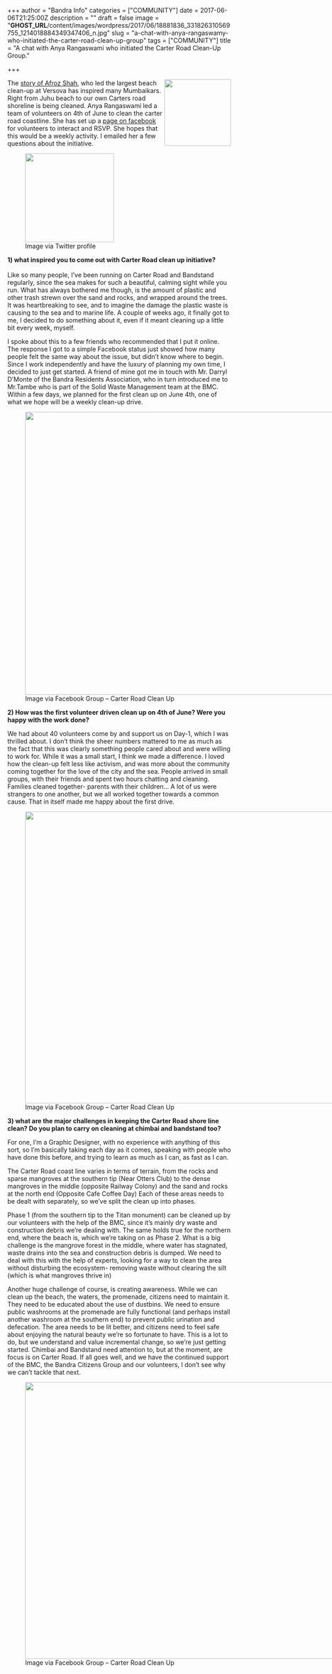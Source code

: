 +++
author = "Bandra Info"
categories = ["COMMUNITY"]
date = 2017-06-06T21:25:00Z
description = ""
draft = false
image = "__GHOST_URL__/content/images/wordpress/2017/06/18881836_331826310569755_1214018884349347406_n.jpg"
slug = "a-chat-with-anya-rangaswamy-who-initiated-the-carter-road-clean-up-group"
tags = ["COMMUNITY"]
title = "A chat with Anya Rangaswami who initiated the Carter Road Clean-Up Group."

+++


<p dir="ltr"><a href="https://i2.wp.com/bandra.info/wp-content/uploads/2017/06/18671113_327497007669352_8717295019903848959_n_1_full.jpg?ssl=1"><img loading="lazy" class="alignright" src="https://i0.wp.com/bandra.info/wp-content/uploads/2017/06/18671113_327497007669352_8717295019903848959_n_1.jpg?resize=150%2C150&#038;ssl=1" width="150" height="150" align="right" data-recalc-dims="1" /></a>The <a href="https://www.indiatimes.com/news/india/afroz-shah-who-initiated-versova-beach-clean-up-vows-to-clean-19-beaches-in-mumbai-323138.html?utm_medium=social&amp;utm_source=twitter&amp;utm_campaign=postfity&amp;utm_content=postfity67b49">story of Afroz Shah</a>, who led the largest beach clean-up at Versova has inspired many Mumbaikars. Right from Juhu beach to our own Carters road shoreline is being cleaned. Anya Rangaswami led a team of volunteers on 4th of June to clean the carter road coastline. She has set up a <a href="httpss://www.facebook.com/carterroadcleanu">page on facebook</a> for volunteers to interact and RSVP. She hopes that this would be a weekly activity. I emailed her a few questions about the initiative.</p>
<p><figure style="width: 200px" class="wp-caption alignright"><a href="https://i2.wp.com/bandra.info/wp-content/uploads/2017/06/anya_400x400_1_full.jpg?ssl=1"><img loading="lazy" src="https://i1.wp.com/bandra.info/wp-content/uploads/2017/06/anya_400x400_1.jpg?resize=200%2C200&#038;ssl=1" alt="" width="200" height="200" align="right" data-image-original-name="anya_400x400_1.jpg" data-recalc-dims="1" /></a><figcaption class="wp-caption-text">Image via Twitter profile</figcaption></figure></p>
<p dir="ltr"><strong>1) what inspired you to come out with Carter Road clean up initiative?<br />
</strong><br />
Like so many people, I&#8217;ve been running on Carter Road and Bandstand regularly, since the sea makes for such a beautiful, calming sight while you run. What has always bothered me though, is the amount of plastic and other trash strewn over the sand and rocks, and wrapped around the trees. It was heartbreaking to see, and to imagine the damage the plastic waste is causing to the sea and to marine life. A couple of weeks ago, it finally got to me, I decided to do something about it, even if it meant cleaning up a little bit every week, myself.</p>
<p>I spoke about this to a few friends who recommended that I put it online. The response I got to a simple Facebook status just showed how many people felt the same way about the issue, but didn&#8217;t know where to begin. Since I work independently and have the luxury of planning my own time, I decided to just get started. A friend of mine got me in touch with Mr. Darryl D&#8217;Monte of the Bandra Residents Association, who in turn introduced me to Mr.Tambe who is part of the Solid Waste Management team at the BMC. Within a few days, we planned for the first clean up on June 4th, one of what we hope will be a weekly clean-up drive.</p>
<p><figure style="width: 960px" class="wp-caption aligncenter"><a href="https://i1.wp.com/bandra.info/wp-content/uploads/2017/06/18881794_331817347237318_6527383131667812705_n_full.jpg?ssl=1"><img loading="lazy" class="aligncenter" src="https://i1.wp.com/bandra.info/wp-content/uploads/2017/06/18881794_331817347237318_6527383131667812705_n.jpg?resize=850%2C637&#038;ssl=1" width="850" height="637" align="middle" data-image-original-name="18881794_331817347237318_6527383131667812705_n.jpg" data-recalc-dims="1" /></a><figcaption class="wp-caption-text">Image via Facebook Group &#8211; Carter Road Clean Up</figcaption></figure></p>
<p dir="auto"><strong>2) How was the first volunteer driven clean up on 4th of June? Were you happy with the work done?</strong></p>
<p dir="auto">We had about 40 volunteers come by and support us on Day-1, which I was thrilled about. I don&#8217;t think the sheer numbers mattered to me as much as the fact that this was clearly something people cared about and were willing to work for. While it was a small start, I think we made a difference. I loved how the clean-up felt less like activism, and was more about the community coming together for the love of the city and the sea. People arrived in small groups, with their friends and spent two hours chatting and cleaning. Families cleaned together- parents with their children&#8230; A lot of us were strangers to one another, but we all worked together towards a common cause. That in itself made me happy about the first drive.</p>
<p><figure style="width: 960px" class="wp-caption aligncenter"><a href="https://i1.wp.com/bandra.info/wp-content/uploads/2017/06/18892949_332426190509767_1164052082149277945_n_full.jpg?ssl=1"><img loading="lazy" class="aligncenter" src="https://i1.wp.com/bandra.info/wp-content/uploads/2017/06/18892949_332426190509767_1164052082149277945_n.jpg?resize=850%2C657&#038;ssl=1" width="850" height="657" align="middle" data-image-original-name="18892949_332426190509767_1164052082149277945_n.jpg" data-recalc-dims="1" /></a><figcaption class="wp-caption-text">Image via Facebook Group &#8211; Carter Road Clean Up</figcaption></figure></p>
<p dir="ltr"><strong>3) what are the major challenges in keeping the Carter Road shore line clean? Do you plan to carry on cleaning at chimbai and bandstand too?</strong></p>
<p dir="ltr">For one, I&#8217;m a Graphic Designer, with no experience with anything of this sort, so I&#8217;m basically taking each day as it comes, speaking with people who have done this before, and trying to learn as much as I can, as fast as I can.</p>
<p dir="ltr">The Carter Road coast line varies in terms of terrain, from the rocks and sparse mangroves at the southern tip (Near Otters Club) to the dense mangroves in the middle (opposite Railway Colony) and the sand and rocks at the north end (Opposite Cafe Coffee Day) Each of these areas needs to be dealt with separately, so we&#8217;ve split the clean up into phases.</p>
<p>Phase 1 (from the southern tip to the Titan monument) can be cleaned up by our volunteers with the help of the BMC, since it&#8217;s mainly dry waste and construction debris we&#8217;re dealing with. The same holds true for the northern end, where the beach is, which we&#8217;re taking on as Phase 2. What is a big challenge is the mangrove forest in the middle, where water has stagnated, waste drains into the sea and construction debris is dumped. We need to deal with this with the help of experts, looking for a way to clean the area without disturbing the ecosystem- removing waste without clearing the silt (which is what mangroves thrive in)</p>
<p>Another huge challenge of course, is creating awareness. While we can clean up the beach, the waters, the promenade, citizens need to maintain it. They need to be educated about the use of dustbins. We need to ensure public washrooms at the promenade are fully functional (and perhaps install another washroom at the southern end) to prevent public urination and defecation. The area needs to be lit better, and citizens need to feel safe about enjoying the natural beauty we&#8217;re so fortunate to have. This is a lot to do, but we understand and value incremental change, so we&#8217;re just getting started. Chimbai and Bandstand need attention to, but at the moment, are focus is on Carter Road. If all goes well, and we have the continued support of the BMC, the Bandra Citizens Group and our volunteers, I don&#8217;t see why we can&#8217;t tackle that next.</p>
<p><figure style="width: 960px" class="wp-caption aligncenter"><a href="https://i0.wp.com/bandra.info/wp-content/uploads/2017/06/18892983_332427183843001_8036870162346090487_n_full.jpg?ssl=1"><img loading="lazy" class="aligncenter" src="https://i1.wp.com/bandra.info/wp-content/uploads/2017/06/18892983_332427183843001_8036870162346090487_n.jpg?resize=850%2C623&#038;ssl=1" width="850" height="623" align="middle" data-image-original-name="18892983_332427183843001_8036870162346090487_n.jpg" data-recalc-dims="1" /></a><figcaption class="wp-caption-text">Image via Facebook Group &#8211; Carter Road Clean Up</figcaption></figure></p>



